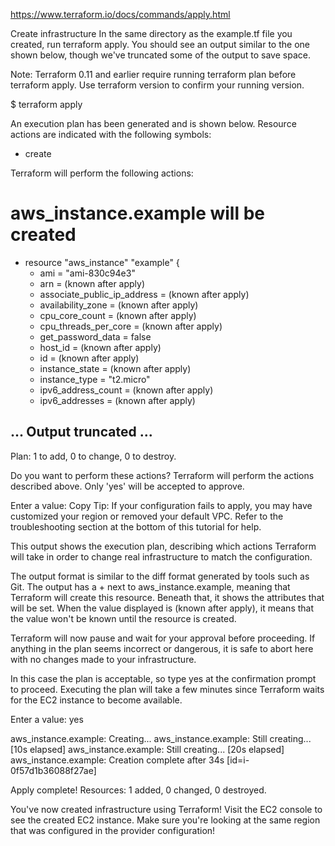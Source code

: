 https://www.terraform.io/docs/commands/apply.html

Create infrastructure
In the same directory as the example.tf file you created, run terraform apply. You should see an output similar to the one shown below, though we've truncated some of the output to save space.

Note: Terraform 0.11 and earlier require running terraform plan before terraform apply. Use terraform version to confirm your running version.

$ terraform apply

An execution plan has been generated and is shown below.
Resource actions are indicated with the following symbols:
  + create

Terraform will perform the following actions:

  # aws_instance.example will be created
  + resource "aws_instance" "example" {
      + ami                          = "ami-830c94e3"
      + arn                          = (known after apply)
      + associate_public_ip_address  = (known after apply)
      + availability_zone            = (known after apply)
      + cpu_core_count               = (known after apply)
      + cpu_threads_per_core         = (known after apply)
      + get_password_data            = false
      + host_id                      = (known after apply)
      + id                           = (known after apply)
      + instance_state               = (known after apply)
      + instance_type                = "t2.micro"
      + ipv6_address_count           = (known after apply)
      + ipv6_addresses               = (known after apply)

## ... Output truncated ...

Plan: 1 to add, 0 to change, 0 to destroy.

Do you want to perform these actions?
  Terraform will perform the actions described above.
  Only 'yes' will be accepted to approve.

  Enter a value:
Copy
Tip: If your configuration fails to apply, you may have customized your region or removed your default VPC. Refer to the troubleshooting section at the bottom of this tutorial for help.

This output shows the execution plan, describing which actions Terraform will take in order to change real infrastructure to match the configuration.

The output format is similar to the diff format generated by tools such as Git. The output has a + next to aws_instance.example, meaning that Terraform will create this resource. Beneath that, it shows the attributes that will be set. When the value displayed is (known after apply), it means that the value won't be known until the resource is created.

Terraform will now pause and wait for your approval before proceeding. If anything in the plan seems incorrect or dangerous, it is safe to abort here with no changes made to your infrastructure.

In this case the plan is acceptable, so type yes at the confirmation prompt to proceed. Executing the plan will take a few minutes since Terraform waits for the EC2 instance to become available.

  Enter a value: yes

aws_instance.example: Creating...
aws_instance.example: Still creating... [10s elapsed]
aws_instance.example: Still creating... [20s elapsed]
aws_instance.example: Creation complete after 34s [id=i-0f57d1b36088f27ae]

Apply complete! Resources: 1 added, 0 changed, 0 destroyed.


You've now created infrastructure using Terraform! Visit the EC2 console to see the created EC2 instance. Make sure you're looking at the same region that was configured in the provider configuration!